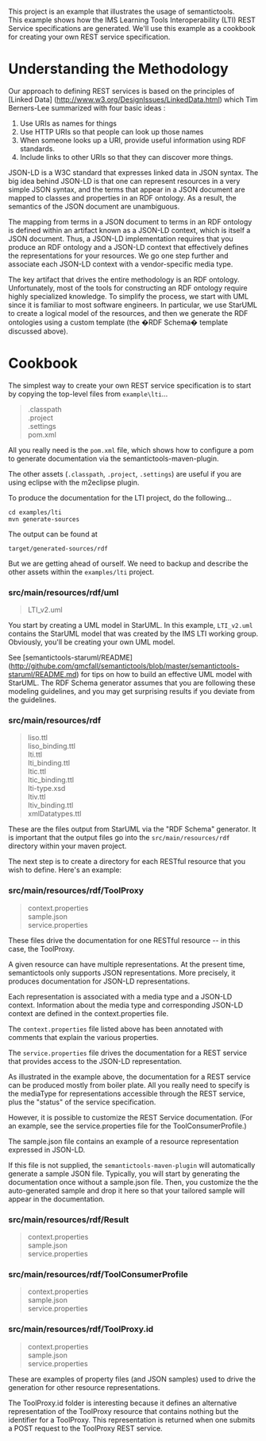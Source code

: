 This project is an example that illustrates the usage of semantictools.  
This example shows how the IMS Learning Tools Interoperability (LTI) REST Service 
specifications are generated.  We'll use this example as a cookbook for
creating your own REST service specification.

# Understanding the Methodology
 
Our approach to defining REST services is based on the principles of
[Linked Data] (http://www.w3.org/DesignIssues/LinkedData.html)
which Tim Berners-Lee summarized with four basic ideas :

1.  Use URIs as names for things
2.  Use HTTP URIs so that people can look up those names
3.  When someone looks up a URI, provide useful information using RDF standards.
4.  Include links to other URIs so that they can discover more things.

JSON-LD is a W3C standard that expresses linked data in JSON syntax.
The big idea behind JSON-LD is that one can represent resources in a very simple
JSON syntax, and the terms that appear in a JSON document are mapped to classes
and properties in an RDF ontology.  As a result, the semantics of the JSON document
are unambiguous.

The mapping from terms in a JSON document to terms in an RDF ontology is defined
within an artifact known as a JSON-LD context, which is itself a JSON document. 
Thus, a JSON-LD implementation requires that you produce an RDF ontology and a
JSON-LD context that effectively defines the representations for your resources. We
go one step further and associate each JSON-LD context with a vendor-specific media type.
 
The key artifact that drives the entire methodology is an RDF ontology.
Unfortunately, most of the tools for constructing an RDF ontology require highly
specialized knowledge.  To simplify the process, we start with UML since it is
familiar to most software engineers.  In particular, we use StarUML to create a
logical model of the resources, and then we generate the RDF ontologies using a
custom template (the �RDF Schema� template discussed above).


# Cookbook

The simplest way to create your own REST service specification is to start by copying the 
top-level files from `example\lti`...

> .classpath  
  .project  
  .settings  
  pom.xml  
     
All you really need is the `pom.xml` file, which shows how to configure
a pom to generate documentation via the semantictools-maven-plugin.
     
The other assets (`.classpath`, `.project`, `.settings`) are useful if you are using
eclipse with the m2eclipse plugin.


To produce the documentation for the LTI project, do the following...

    cd examples/lti  
    mvn generate-sources  
    
The output can be found at

    target/generated-sources/rdf

But we are getting ahead of ourself.  We need to backup and describe the other 
assets within the `examples/lti` project.

    
### src/main/resources/rdf/uml
> LTI_v2.uml

You start by creating a UML model in StarUML.  In this example, `LTI_v2.uml` contains
the StarUML model that was created by the IMS LTI working group. Obviously, you'll be 
creating your own UML model.

See  [semantictools-staruml/README] (http://githube.com/gmcfall/semantictools/blob/master/semantictools-staruml/README.md) 
for tips on how to build an effective UML model with StarUML. The RDF Schema generator assumes that
you are following these modeling guidelines, and you may get surprising results if you deviate
from the guidelines.

     
### src/main/resources/rdf  
>    liso.ttl  
     liso_binding.ttl  
     lti.ttl  
     lti_binding.ttl  
     ltic.ttl  
     ltic_binding.ttl  
     lti-type.xsd  
     ltiv.ttl  
     ltiv_binding.ttl  
     xmlDatatypes.ttl  
     
These are the files output from StarUML via the "RDF Schema" generator.
It is important that the output files go into the
`src/main/resources/rdf` directory within your maven project.

The next step is to create a directory for each RESTful resource that
you wish to define.  Here's an example:
     
### src/main/resources/rdf/ToolProxy  
>    context.properties  
     sample.json  
     service.properties  
     
These files drive the documentation for one RESTful resource --
in this case, the ToolProxy.
     
A given resource can have multiple representations.  At the present time, 
semantictools only supports JSON representations.  More precisely, it
produces documentation for JSON-LD representations.
     
Each representation is associated with a media type and a JSON-LD
context.  Information about the media type and corresponding JSON-LD
context are defined in the context.properties file.
     
The `context.properties` file listed above has been annotated with comments 
that explain the various properties.
     
The `service.properties` file drives the documentation for a REST
service that provides access to the JSON-LD representation.
     
As illustrated in the example above, the documentation for a REST 
service can be produced mostly from boiler plate.  All you really need
to specify is the mediaType for representations accessible through the
REST service, plus the "status" of the service specification.
     
However, it is possible to customize the REST Service documentation.
(For an example, see the service.properties file for the ToolConsumerProfile.)
     
The sample.json file contains an example of a resource representation 
expressed in JSON-LD.
     
If this file is not supplied, the `semantictools-maven-plugin` will automatically 
generate a sample JSON file.  Typically, you will start by generating the documentation 
once without a sample.json file. Then, you customize the the auto-generated sample
and drop it here so that your tailored sample will appear in the documentation.
     
### src/main/resources/rdf/Result  
>    context.properties  
     sample.json  
     service.properties

### src/main/resources/rdf/ToolConsumerProfile  
>    context.properties  
     sample.json  
     service.properties  
     
### src/main/resources/rdf/ToolProxy.id  
>    context.properties  
     sample.json  
     service.properties  
     
These are examples of property files (and JSON samples) used to drive the
generation for other resource representations.
     
The ToolProxy.id folder is interesting because it defines an alternative
representation of the ToolProxy resource that contains nothing but
the identifier for a ToolProxy.  This representation is returned when
one submits a POST request to the ToolProxy REST service.
     


